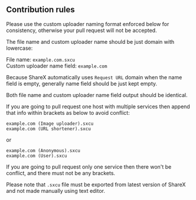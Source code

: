 ## Contribution rules

Please use the custom uploader naming format enforced below for consistency, otherwise your pull request will not be accepted.

The file name and custom uploader name should be just domain with lowercase:

File name: `example.com.sxcu`  
Custom uploader name field: `example.com`

Because ShareX automatically uses `Request URL` domain when the name field is empty, generally name field should be just kept empty.

Both file name and custom uploader name field output should be identical.

If you are going to pull request one host with multiple services then append that info within brackets as below to avoid conflict:

`example.com (Image uploader).sxcu`  
`example.com (URL shortener).sxcu`

or

`example.com (Anonymous).sxcu`  
`example.com (User).sxcu`

If you are going to pull request only one service then there won't be conflict, and there must not be any brackets.

Please note that `.sxcu` file must be exported from latest version of ShareX and not made manually using text editor.
